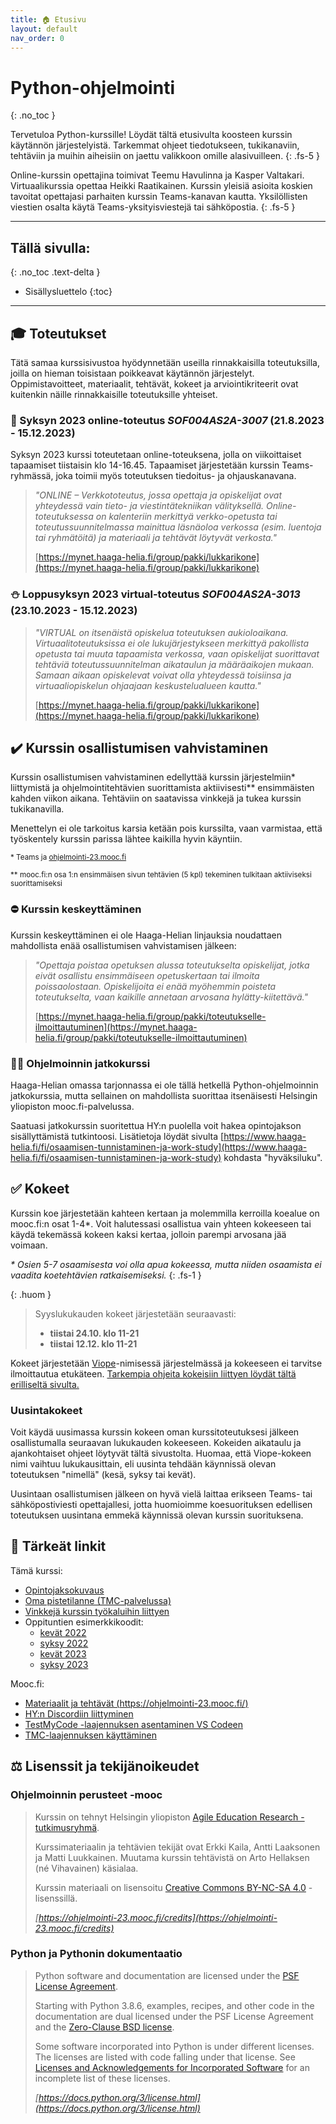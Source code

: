 ```yaml
---
title: 🏠 Etusivu
layout: default
nav_order: 0
---
```


# Python-ohjelmointi
{: .no_toc }

Tervetuloa Python-kurssille! Löydät tältä etusivulta koosteen kurssin käytännön järjestelyistä. Tarkemmat ohjeet tiedotukseen, tukikanaviin, tehtäviin ja muihin aiheisiin on jaettu valikkoon omille alasivuilleen.
{: .fs-5 }

Online-kurssin opettajina toimivat Teemu Havulinna ja Kasper Valtakari. Virtuaalikurssia opettaa Heikki Raatikainen. Kurssin yleisiä asioita koskien tavoitat opettajasi parhaiten kurssin Teams-kanavan kautta. Yksilöllisten viestien osalta käytä Teams-yksityisviestejä tai sähköpostia.
{: .fs-5 }

---

## Tällä sivulla:
{: .no_toc .text-delta }

* Sisällysluettelo
{:toc}

---

## 🎓 Toteutukset

Tätä samaa kurssisivustoa hyödynnetään useilla rinnakkaisilla toteutuksilla, joilla on hieman toisistaan poikkeavat käytännön järjestelyt. Oppimistavoitteet, materiaalit, tehtävät, kokeet ja arviointikriteerit ovat kuitenkin näille rinnakkaisille toteutuksille yhteiset.


### 🍂 Syksyn 2023 online-toteutus *SOF004AS2A-3007* (21.8.2023 - 15.12.2023)

Syksyn 2023 kurssi toteutetaan online-toteuksena, jolla on viikoittaiset tapaamiset tiistaisin klo 14-16.45. Tapaamiset järjestetään kurssin Teams-ryhmässä, joka toimii myös toteutuksen tiedoitus- ja ohjauskanavana.

> *"ONLINE – Verkkototeutus, jossa opettaja ja opiskelijat ovat yhteydessä vain tieto- ja viestintätekniikan välityksellä. Online-toteutuksessa on kalenteriin merkittyä verkko-opetusta tai toteutussuunnitelmassa mainittua läsnäoloa verkossa (esim. luentoja tai ryhmätöitä) ja materiaali ja tehtävät löytyvät verkosta."*
>
> [https://mynet.haaga-helia.fi/group/pakki/lukkarikone](https://mynet.haaga-helia.fi/group/pakki/lukkarikone)


### ⛄ Loppusyksyn 2023 virtual-toteutus *SOF004AS2A-3013* (23.10.2023 - 15.12.2023)

> *"VIRTUAL on itsenäistä opiskelua toteutuksen aukioloaikana. Virtuaalitoteutuksissa ei ole lukujärjestykseen merkittyä pakollista opetusta tai muuta tapaamista verkossa, vaan opiskelijat suorittavat tehtäviä toteutussuunnitelman aikataulun ja määräaikojen mukaan. Samaan aikaan opiskelevat voivat olla yhteydessä toisiinsa ja virtuaaliopiskelun ohjaajaan keskustelualueen kautta."*
>
> [https://mynet.haaga-helia.fi/group/pakki/lukkarikone](https://mynet.haaga-helia.fi/group/pakki/lukkarikone)


## ✔️ Kurssin osallistumisen vahvistaminen

Kurssin osallistumisen vahvistaminen edellyttää kurssin järjestelmiin\* liittymistä ja ohjelmointitehtävien suorittamista aktiivisesti\*\* ensimmäisten kahden viikon aikana. Tehtäviin on saatavissa vinkkejä ja tukea kurssin tukikanavilla.

Menettelyn ei ole tarkoitus karsia ketään pois kurssilta, vaan varmistaa, että työskentely kurssin parissa lähtee kaikilla hyvin käyntiin.

<small>* Teams ja [ohjelmointi-23.mooc.fi](https://ohjelmointi-23.mooc.fi/)</small>

<small>** mooc.fi:n osa 1:n ensimmäisen sivun tehtävien (5 kpl) tekeminen tulkitaan aktiiviseksi suorittamiseksi</small>


### ⛔ Kurssin keskeyttäminen

Kurssin keskeyttäminen ei ole Haaga-Helian linjauksia noudattaen mahdollista enää osallistumisen vahvistamisen jälkeen:

> *"Opettaja poistaa opetuksen alussa toteutukselta opiskelijat, jotka eivät osallistu ensimmäiseen opetuskertaan tai ilmoita poissaolostaan. Opiskelijoita ei enää myöhemmin poisteta toteutukselta, vaan kaikille annetaan arvosana hylätty-kiitettävä."*
>
> [https://mynet.haaga-helia.fi/group/pakki/toteutukselle-ilmoittautuminen](https://mynet.haaga-helia.fi/group/pakki/toteutukselle-ilmoittautuminen)


### 🧙‍♂️ Ohjelmoinnin jatkokurssi

Haaga-Helian omassa tarjonnassa ei ole tällä hetkellä Python-ohjelmoinnin jatkokurssia, mutta sellainen on mahdollista suorittaa itsenäisesti Helsingin yliopiston mooc.fi-palvelussa.

Saatuasi jatkokurssin suoritettua HY:n puolella voit hakea opintojakson sisällyttämistä tutkintoosi. Lisätietoja löydät sivulta [https://www.haaga-helia.fi/fi/osaamisen-tunnistaminen-ja-work-study](https://www.haaga-helia.fi/fi/osaamisen-tunnistaminen-ja-work-study) kohdasta "hyväksiluku".



## ✅ Kokeet

Kurssin koe järjestetään kahteen kertaan ja molemmilla kerroilla koealue on mooc.fi:n osat 1-4*. Voit halutessasi osallistua vain yhteen kokeeseen tai käydä tekemässä kokeen kaksi kertaa, jolloin parempi arvosana jää voimaan.

*\* Osien 5-7 osaamisesta voi olla apua kokeessa, mutta niiden osaamista ei vaadita koetehtävien ratkaisemiseksi.*
{: .fs-1 }


{: .huom }
> Syyslukukauden kokeet järjestetään seuraavasti:
>
> * **tiistai 24.10. klo 11-21**
> * **tiistai 12.12. klo 11-21**

Kokeet järjestetään [Viope](https://hh.viope.com/)-nimisessä järjestelmässä ja kokeeseen ei tarvitse ilmoittautua etukäteen. [Tarkempia ohjeita kokeisiin liittyen löydät tältä erilliseltä sivulta.](/koe/)


### Uusintakokeet

Voit käydä uusimassa kurssin kokeen oman kurssitoteutuksesi jälkeen osallistumalla seuraavan lukukauden kokeeseen. Kokeiden aikataulu ja ajankohtaiset ohjeet löytyvät tältä sivustolta. Huomaa, että Viope-kokeen nimi vaihtuu lukukausittain, eli uusinta tehdään käynnissä olevan toteutuksen "nimellä" (kesä, syksy tai kevät).

Uusintaan osallistumisen jälkeen on hyvä vielä laittaa erikseen Teams- tai sähköpostiviesti opettajallesi, jotta huomioimme koesuorituksen edellisen toteutuksen uusintana emmekä käynnissä olevan kurssin suorituksena.


## 🔗 Tärkeät linkit

Tämä kurssi:

* [Opintojaksokuvaus](https://opinto-opas.haaga-helia.fi/course_unit/SOF004AS2A)
* [Oma pistetilanne (TMC-palvelussa)](https://tmc.mooc.fi/org/haaga-helia/)
* [Vinkkejä kurssin työkaluihin liittyen](/vinkit)
* Oppituntien esimerkkikoodit:
    * [kevät 2022](https://github.com/python-ohjelmointi/esimerkit/)
    * [syksy 2022](https://github.com/python-ohjelmointi/esimerkit-s22/)
    * [kevät 2023](https://github.com/python-ohjelmointi/esimerkit-k23/)
    * [syksy 2023](https://github.com/python-ohjelmointi/esimerkit-s23/)

Mooc.fi:

* [Materiaalit ja tehtävät (https://ohjelmointi-23.mooc.fi/)](https://ohjelmointi-23.mooc.fi/)
* [HY:n Discordiin liittyminen](https://study.cs.helsinki.fi/discord/join/ohjelmoinnin_mooc)
* [TestMyCode -laajennuksen asentaminen VS Codeen](https://www.mooc.fi/fi/installation/vscode/#TestMyCode-asentaminen)
* [TMC-laajennuksen käyttäminen](https://www.mooc.fi/fi/installation/vscode/#ohjelmoinnin-aloittaminen)


## ⚖️ Lisenssit ja tekijänoikeudet

### Ohjelmoinnin perusteet -mooc

> Kurssin on tehnyt Helsingin yliopiston [Agile Education Research -tutkimusryhmä](https://www.helsinki.fi/en/researchgroups/data-driven-education).
>
> Kurssimateriaalin ja tehtävien tekijät ovat Erkki Kaila, Antti Laaksonen ja Matti Luukkainen. Muutama kurssin tehtävistä on Arto Hellaksen (né Vihavainen) käsialaa.
>
> Kurssin materiaali on lisensoitu [Creative Commons BY-NC-SA 4.0](https://creativecommons.org/licenses/by-nc-sa/4.0/deed.fi) -lisenssillä.
>
> *[https://ohjelmointi-23.mooc.fi/credits](https://ohjelmointi-23.mooc.fi/credits)*


### Python ja Pythonin dokumentaatio

> Python software and documentation are licensed under the [PSF License Agreement](https://docs.python.org/3/license.html#psf-license).
>
> Starting with Python 3.8.6, examples, recipes, and other code in the documentation are dual licensed under the PSF License Agreement and the [Zero-Clause BSD license](https://docs.python.org/3/license.html#bsd0).
>
> Some software incorporated into Python is under different licenses. The licenses are listed with code falling under that license. See [Licenses and Acknowledgements for Incorporated Software](https://docs.python.org/3/license.html#otherlicenses) for an incomplete list of these licenses.
>
> *[https://docs.python.org/3/license.html](https://docs.python.org/3/license.html)*
